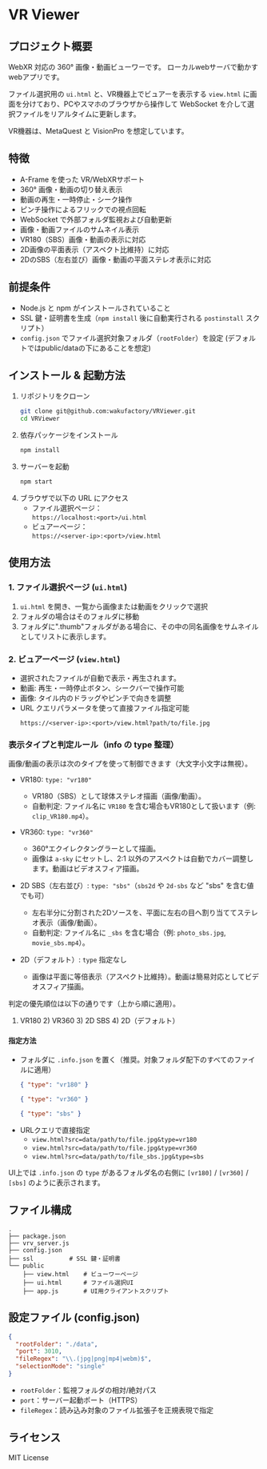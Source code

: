# VR Viewer

## プロジェクト概要
WebXR 対応の 360° 画像・動画ビューワーです。 
ローカルwebサーバで動かすwebアプリです。

ファイル選択用の `ui.html` と、VR機器上でビュアーを表示する `view.html` に画面を分けており、PCやスマホのブラウザから操作して WebSocket を介して選択ファイルをリアルタイムに更新します。

VR機器は、MetaQuest と VisionPro を想定しています。

## 特徴
- A-Frame を使った VR/WebXRサポート  
- 360° 画像・動画の切り替え表示  
- 動画の再生・一時停止・シーク操作  
- ピンチ操作によるフリックでの視点回転  
- WebSocket で外部フォルダ監視および自動更新  
- 画像・動画ファイルのサムネイル表示  
- VR180（SBS）画像・動画の表示に対応  
- 2D画像の平面表示（アスペクト比維持）に対応  
- 2DのSBS（左右並び）画像・動画の平面ステレオ表示に対応  

## 前提条件
- Node.js と npm がインストールされていること  
- SSL 鍵・証明書を生成（`npm install` 後に自動実行される `postinstall` スクリプト）  
- `config.json` でファイル選択対象フォルダ（`rootFolder`）を設定 (デフォルトではpublic/dataの下にあることを想定)  

## インストール & 起動方法
1. リポジトリをクローン  
   ```bash
   git clone git@github.com:wakufactory/VRViewer.git
   cd VRViewer
   ```
2. 依存パッケージをインストール  
   ```bash
   npm install
   ```
3. サーバーを起動  
   ```bash
   npm start
   ```
4. ブラウザで以下の URL にアクセス  
   - ファイル選択ページ：  
     `https://localhost:<port>/ui.html`  
   - ビュアーページ：  
     `https://<server-ip>:<port>/view.html`

## 使用方法
### 1. ファイル選択ページ (`ui.html`)
1. `ui.html` を開き、一覧から画像または動画をクリックで選択  
2. フォルダの場合はそのフォルダに移動  
3. フォルダに".thumb"フォルダがある場合に、その中の同名画像をサムネイルとしてリストに表示します。  

### 2. ビュアーページ (`view.html`)
- 選択されたファイルが自動で表示・再生されます。  
- 動画: 再生・一時停止ボタン、シークバーで操作可能  
- 画像: タイル内のドラッグやピンチで向きを調整  
- URL クエリパラメータを使って直接ファイル指定可能  
  ```
  https://<server-ip>:<port>/view.html?path/to/file.jpg
  ```

### 表示タイプと判定ルール（info の type 整理）
画像/動画の表示は次のタイプを使って制御できます（大文字小文字は無視）。

- VR180: `type: "vr180"`  
  - VR180（SBS）として球体ステレオ描画（画像/動画）。
  - 自動判定: ファイル名に `VR180` を含む場合もVR180として扱います（例: `clip_VR180.mp4`）。

- VR360: `type: "vr360"`  
  - 360°エクイレクタングラーとして描画。
  - 画像は `a-sky` にセットし、2:1 以外のアスペクトは自動でカバー調整します。動画はビデオスフィア描画。

- 2D SBS（左右並び）: `type: "sbs"`（`sbs2d` や `2d-sbs` など "sbs" を含む値でも可）  
  - 左右半分に分割された2Dソースを、平面に左右の目へ割り当ててステレオ表示（画像/動画）。
  - 自動判定: ファイル名に `_sbs` を含む場合（例: `photo_sbs.jpg`, `movie_sbs.mp4`）。

- 2D（デフォルト）: `type` 指定なし  
  - 画像は平面に等倍表示（アスペクト比維持）。動画は簡易対応としてビデオスフィア描画。

判定の優先順位は以下の通りです（上から順に適用）。
1) VR180  2) VR360  3) 2D SBS  4) 2D（デフォルト）

#### 指定方法
- フォルダに `.info.json` を置く（推奨。対象フォルダ配下のすべてのファイルに適用）
  ```json
  { "type": "vr180" }
  ```
  ```json
  { "type": "vr360" }
  ```
  ```json
  { "type": "sbs" }
  ```
- URLクエリで直接指定  
  - `view.html?src=data/path/to/file.jpg&type=vr180`
  - `view.html?src=data/path/to/file.jpg&type=vr360`
  - `view.html?src=data/path/to/file_sbs.jpg&type=sbs`

UI上では `.info.json` の `type` があるフォルダ名の右側に `[vr180]` / `[vr360]` / `[sbs]` のように表示されます。

## ファイル構成
```
.
├── package.json
├── vrv_server.js
├── config.json
├── ssl          # SSL 鍵・証明書
└── public
    ├── view.html    # ビューワーページ
    ├── ui.html      # ファイル選択UI
    ├── app.js       # UI用クライアントスクリプト

```

## 設定ファイル (config.json)
```json
{
  "rootFolder": "./data",
  "port": 3010,
  "fileRegex": "\\.(jpg|png|mp4|webm)$",
  "selectionMode": "single"
}
```
- `rootFolder`：監視フォルダの相対/絶対パス  
- `port`：サーバー起動ポート（HTTPS）  
- `fileRegex`：読み込み対象のファイル拡張子を正規表現で指定  

## ライセンス
MIT License
